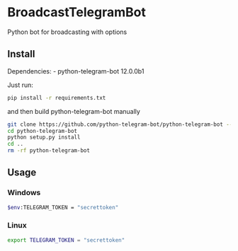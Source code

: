 # BroadcastTelegramBot
Python bot for broadcasting with options

## Install

Dependencies:
    - python-telegram-bot 12.0.0b1

Just run:
```bash
pip install -r requirements.txt
```

and then build python-telegram-bot manually
```bash
git clone https://github.com/python-telegram-bot/python-telegram-bot --recursive
cd python-telegram-bot
python setup.py install
cd ..
rm -rf python-telegram-bot
```

## Usage
### Windows

```bash
$env:TELEGRAM_TOKEN = "secrettoken"
```

### Linux

```bash
export TELEGRAM_TOKEN = "secrettoken"
```